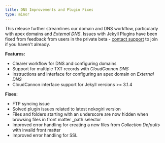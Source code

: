 ```yaml
---
title: DNS Improvements and Plugin Fixes
type: minor
---
```



This release further streamlines our domain and DNS workflow, particularly with apex domains and *External DNS*. Issues with Jekyll Plugins have been fixed from feedback from users in the private beta - [contact support](javascript:void(location.href='mailto:'+String.fromCharCode(115,117,112,112,111,114,116,64,99,108,111,117,100,99,97,110,110,111,110,46,99,111,109)+'?subject=Jekyll%20Plugins%20private%20beta%20request&amp;body=Please%20add%20me%20to%20the%20CloudCannon%20Jekyll%20Plugins%20private%20beta!%0A%0AThanks%2C')) to join if you haven't already.

**Features:**

* Clearer workflow for DNS and configuring domains
* Support for multiple TXT records with *CloudCannon DNS*
* Instructions and interface for configuring an apex domain on *External DNS*
* CloudCannon interface support for Jekyll versions &gt;= 3.1.4


**Fixes:**

* FTP syncing issue
* Solved plugin issues related to latest nokogiri version
* Files and folders starting with an underscore are now hidden when browsing files in front matter _path selector
* Improved error handling for creating a new files from *Collection Defaults* with invalid front matter
* Improved error handling for SSL
